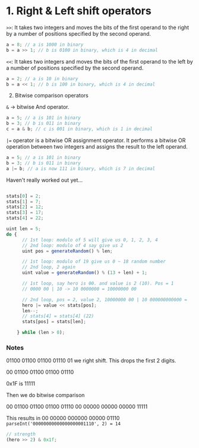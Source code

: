 # 1. Right & Left shift operators

`>>`: It takes two integers and moves the bits of the first operand to the right by a number of positions specified by the second operand.

```js
a = 8; // a is 1000 in binary
b = a >> 1; // b is 0100 in binary, which is 4 in decimal
```

`<<`: It takes two integers and moves the bits of the first operand to the left by a number of positions specified by the second operand.

```js
a = 2; // a is 10 in binary
b = a << 1; // b is 100 in binary, which is 4 in decimal
```

2. Bitwise comparison operators

`&` -> bitwise And operator.

```js
a = 5; // a is 101 in binary
b = 3; // b is 011 in binary
c = a & b; // c is 001 in binary, which is 1 in decimal
```

`|=` operator is a bitwise OR assignment operator. It performs a bitwise OR operation between two integers and assigns the result to the left operand.

```js
a = 5; // a is 101 in binary
b = 3; // b is 011 in binary
a |= b; // a is now 111 in binary, which is 7 in decimal
```

Haven't really worked out yet...

```js

stats[0] = 2;
stats[1] = 7;
stats[2] = 12;
stats[3] = 17;
stats[4] = 22;

uint len = 5;
do {
      // 1st loop: modulo of 5 will give us 0, 1, 2, 3, 4
      // 2nd loop: modulo of 4 say give us 2
      uint pos = generateRandom() % len;

      // 1st loop: modulo of 19 give us 0 ~ 18 random number
      // 2nd loop, 2 again
      uint value = generateRandom() % (13 + len) + 1;

      // 1st loop, say hero is 00. and value is 2 (10). Pos = 1
      // 0000 00 | 10 -> 10 0000000 = 10000000 00

      // 2nd loop, pos = 2, value 2, 10000000 00 | 10 000000000000 =
      hero |= value << stats[pos];
      len--;
      // stats[4] = stats[4] (22)
      stats[pos] = stats[len];

    } while (len > 0);
```

### Notes

01100 01100 01100 01110 01 we right shift. This drops the first 2 digits.

00 01100 01100 01100 01110

0x1F is 11111

Then we do bitwise comparison

00 01100 01100 01100 01110
00 00000 00000 00000 11111

This results in 00 00000 000000 00000 01110 `parseInt('00000000000000000001110', 2) = 14`

```js
// strength
(hero >> 2) & 0x1f;
```
